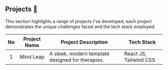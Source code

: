 ## Projects 🚀

This section highlights a range of projects I've developed, each project demonstrates the unique challenges faced and the tech stack employed.

| No | Project Name | Project Description                              | Tech Stack             |
| :--: | ---------- | ------------------------------------------------ | ---------------------- |
|  1   | Mind Leap  | A sleek, modern template designed for therapies. | React JS, Tailwind CSS |
